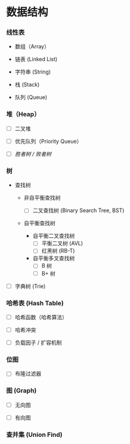 # 数据结构

### 线性表

- 数组（Array）

- 链表 (Linked List)

- 字符串 (String)

- 栈 (Stack)

- 队列 (Queue)


### 堆（Heap）

- [ ] 二叉堆

- [ ] 优先队列（Priority Queue）

- [ ] *胜者树 / 败者树*


### 树

- 查找树

    - 非自平衡查找树

        - [ ] 二叉查找树 (Binary Search Tree, BST)

    - 自平衡查找树

        - 自平衡二叉查找树
            - [ ] 平衡二叉树 (AVL)
            - [ ] 红黑树 (RB-T)

        - 自平衡多叉查找树
            - [ ] B 树
            - [ ] B+ 树

- [ ] 字典树 (Trie)


### 哈希表 (Hash Table)

- [ ] 哈希函数（哈希算法）

- [ ] 哈希冲突

- [ ] 负载因子 / 扩容机制


### 位图

- [ ] 布隆过滤器


### 图 (Graph)

- [ ] 无向图

- [ ] 有向图


### 查并集 (Union Find)

